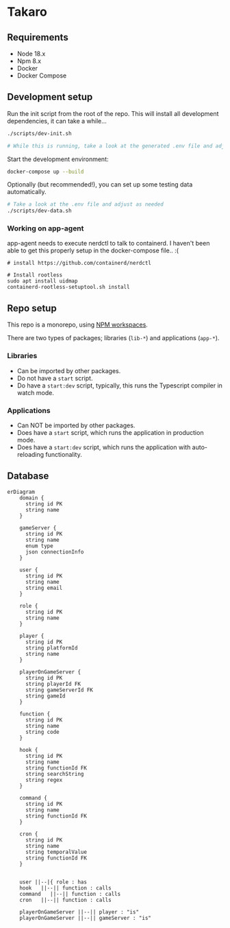 # Takaro

## Requirements

- Node 18.x
- Npm 8.x
- Docker
- Docker Compose

## Development setup

Run the init script from the root of the repo. This will install all development dependencies, it can take a while...

```bash
./scripts/dev-init.sh 

# While this is running, take a look at the generated .env file and adjust as needed
```

Start the development environment:

```bash
docker-compose up --build
```

Optionally (but recommended!), you can set up some testing data automatically.

```bash
# Take a look at the .env file and adjust as needed
./scripts/dev-data.sh
```

### Working on app-agent

app-agent needs to execute nerdctl to talk to containerd. I haven't been able to get this properly setup in the docker-compose file.. :(


```
# install https://github.com/containerd/nerdctl

# Install rootless
sudo apt install uidmap
containerd-rootless-setuptool.sh install
```

## Repo setup

This repo is a monorepo, using [NPM workspaces](https://docs.npmjs.com/cli/v7/using-npm/workspaces).

There are two types of packages; libraries (`lib-*`) and applications (`app-*`).

### Libraries

- Can be imported by other packages.
- Do not have a `start` script.
- Do have a `start:dev` script, typically, this runs the Typescript compiler in watch mode.

### Applications

- Can NOT be imported by other packages.
- Does have a `start` script, which runs the application in production mode.
- Does have a `start:dev` script, which runs the application with auto-reloading functionality.

## Database

```mermaid
erDiagram
    domain {
      string id PK
      string name
    }
    
    gameServer {
      string id PK
      string name
      enum type
      json connectionInfo 
    }

    user {
      string id PK
      string name
      string email
    }

    role {
      string id PK
      string name
    }
    
    player {
      string id PK
      string platformId
      string name
    }

    playerOnGameServer {
      string id PK
      string playerId FK
      string gameServerId FK
      string gameId
    }
    
    function {
      string id PK
      string name
      string code
    }

    hook {
      string id PK
      string name
      string functionId FK
      string searchString
      string regex
    }

    command {
      string id PK
      string name
      string functionId FK
    }

    cron {
      string id PK
      string name
      string temporalValue
      string functionId FK
    }


    user ||--|{ role : has
    hook   ||--|| function : calls
    command   ||--|| function : calls
    cron   ||--|| function : calls

    playerOnGameServer ||--|| player : "is"
    playerOnGameServer ||--|| gameServer : "is"
```